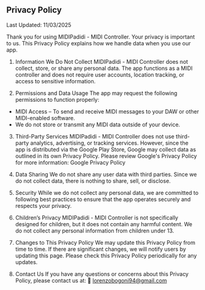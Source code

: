 ## Privacy Policy

Last Updated: 11/03/2025

Thank you for using MIDIPadidi - MIDI Controller. Your privacy is important to us. This Privacy Policy explains how we handle data when you use our app.

1. Information We Do Not Collect
MIDIPadidi - MIDI Controller does not collect, store, or share any personal data. The app functions as a MIDI controller and does not require user accounts, location tracking, or access to sensitive information.

2. Permissions and Data Usage
The app may request the following permissions to function properly:
  - MIDI Access – To send and receive MIDI messages to your DAW or other MIDI-enabled software.
  - We do not store or transmit any MIDI data outside of your device.

3. Third-Party Services
MIDIPadidi - MIDI Controller does not use third-party analytics, advertising, or tracking services. However, since the app is distributed via the Google Play Store, Google may collect data as outlined in its own Privacy Policy.
Please review Google's Privacy Policy for more information: Google Privacy Policy

5. Data Sharing
We do not share any user data with third parties. Since we do not collect data, there is nothing to share, sell, or disclose.

6. Security
While we do not collect any personal data, we are committed to following best practices to ensure that the app operates securely and respects your privacy.

7. Children’s Privacy
MIDIPadidi - MIDI Controller is not specifically designed for children, but it does not contain any harmful content. We do not collect any personal information from children under 13.

8. Changes to This Privacy Policy
We may update this Privacy Policy from time to time. If there are significant changes, we will notify users by updating this page. Please check this Privacy Policy periodically for any updates.

9. Contact Us
If you have any questions or concerns about this Privacy Policy, please contact us at:
📧 lorenzobogoni94@gmail.com
